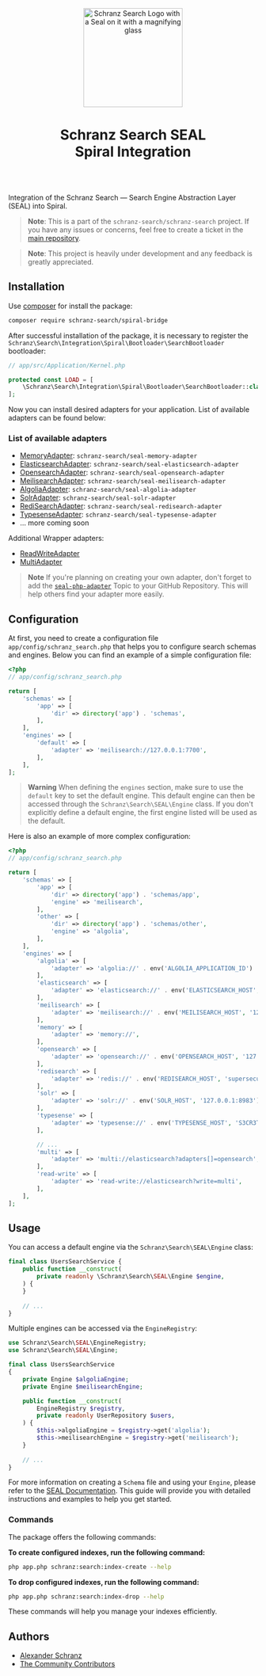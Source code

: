 <div align="center">
    <img alt="Schranz Search Logo with a Seal on it with a magnifying glass" src="https://avatars.githubusercontent.com/u/120221538?s=400&v=5" width="200" height="200">
</div>

<h1 align="center">Schranz Search SEAL <br /> Spiral Integration</h1>

<br />
<br />

Integration of the Schranz Search — Search Engine Abstraction Layer (SEAL) into Spiral.

> **Note**:
> This is a part of the `schranz-search/schranz-search` project. If you have any issues or concerns, feel free to create
> a ticket in the [main repository](https://github.com/schranz-search/schranz-search).

> **Note**:
> This project is heavily under development and any feedback is greatly appreciated.

## Installation

Use [composer](https://getcomposer.org/) for install the package:

```bash
composer require schranz-search/spiral-bridge
```

After successful installation of the package, it is necessary to register
the `Schranz\Search\Integration\Spiral\Bootloader\SearchBootloader` bootloader:

```php
// app/src/Application/Kernel.php

protected const LOAD = [
    \Schranz\Search\Integration\Spiral\Bootloader\SearchBootloader::class,
];
```

Now you can install desired adapters for your application. List of available adapters can be found below:

### List of available adapters

- [MemoryAdapter](../../packages/seal-memory-adapter): `schranz-search/seal-memory-adapter`
- [ElasticsearchAdapter](../../packages/seal-elasticsearch-adapter): `schranz-search/seal-elasticsearch-adapter`
- [OpensearchAdapter](../../packages/seal-opensearch-adapter): `schranz-search/seal-opensearch-adapter`
- [MeilisearchAdapter](../../packages/seal-meilisearch-adapter): `schranz-search/seal-meilisearch-adapter`
- [AlgoliaAdapter](../../packages/seal-algolia-adapter): `schranz-search/seal-algolia-adapter`
- [SolrAdapter](../../packages/seal-solr-adapter): `schranz-search/seal-solr-adapter`
- [RediSearchAdapter](../../packages/seal-redisearch-adapter): `schranz-search/seal-redisearch-adapter`
- [TypesenseAdapter](../../packages/seal-typesense-adapter): `schranz-search/seal-typesense-adapter`
- ... more coming soon

Additional Wrapper adapters:

- [ReadWriteAdapter](../../packages/seal-read-write-adapter)
- [MultiAdapter](../../packages/seal-multi-adapter)

> **Note**
> If you're planning on creating your own adapter, don't forget to add
> the [`seal-php-adapter`](https://github.com/topics/seal-php-adapter) Topic to your GitHub Repository. This will help
> others find your adapter more easily.

## Configuration

At first, you need to create a configuration file `app/config/schranz_search.php` that helps you to configure search
schemas and engines. Below you can find an example of a simple configuration file:

```php
<?php
// app/config/schranz_search.php

return [
    'schemas' => [
        'app' => [
            'dir' => directory('app') . 'schemas',
        ],
    ],
    'engines' => [
        'default' => [
            'adapter' => 'meilisearch://127.0.0.1:7700',
        ],
    ],
];
```

> **Warning**
> When defining the `engines` section, make sure to use the `default` key to set the default engine. This default engine
> can then be accessed through the `Schranz\Search\SEAL\Engine` class. If you don't explicitly define a default engine,
> the first engine listed will be used as the default.

Here is also an example of more complex configuration:

```php
<?php
// app/config/schranz_search.php

return [
    'schemas' => [
        'app' => [
            'dir' => directory('app') . 'schemas/app',
            'engine' => 'meilisearch',
        ],
        'other' => [
            'dir' => directory('app') . 'schemas/other',
            'engine' => 'algolia',
        ],
    ],
    'engines' => [
        'algolia' => [
            'adapter' => 'algolia://' . env('ALGOLIA_APPLICATION_ID') . ':' . env('ALGOLIA_ADMIN_API_KEY'),
        ],
        'elasticsearch' => [
            'adapter' => 'elasticsearch://' . env('ELASTICSEARCH_HOST', '127.0.0.1:9200'),
        ],
        'meilisearch' => [
            'adapter' => 'meilisearch://' . env('MEILISEARCH_HOST', '127.0.0.1:7700'),
        ],
        'memory' => [
            'adapter' => 'memory://',
        ],
        'opensearch' => [
            'adapter' => 'opensearch://' . env('OPENSEARCH_HOST', '127.0.0.1:9200'),
        ],
        'redisearch' => [
            'adapter' => 'redis://' . env('REDISEARCH_HOST', 'supersecure@127.0.0.1:6379'),
        ],
        'solr' => [
            'adapter' => 'solr://' . env('SOLR_HOST', '127.0.0.1:8983'),
        ],
        'typesense' => [
            'adapter' => 'typesense://' . env('TYPESENSE_HOST', 'S3CR3T@127.0.0.1:8108'),
        ],

        // ...
        'multi' => [
            'adapter' => 'multi://elasticsearch?adapters[]=opensearch',
        ],
        'read-write' => [
            'adapter' => 'read-write://elasticsearch?write=multi',
        ],
    ],
];
```

## Usage

You can access a default engine via the `Schranz\Search\SEAL\Engine` class:

```php
final class UsersSearchService {
    public function __construct(
        private readonly \Schranz\Search\SEAL\Engine $engine,
    ) {
    }
    
    // ...
}
```

Multiple engines can be accessed via the `EngineRegistry`:

```php
use Schranz\Search\SEAL\EngineRegistry;
use Schranz\Search\SEAL\Engine;

final class UsersSearchService 
{
    private Engine $algoliaEngine;
    private Engine $meilisearchEngine;

    public function __construct(
        EngineRegistry $registry,
        private readonly UserRepository $users,
    ) {
        $this->algoliaEngine = $registry->get('algolia');
        $this->meilisearchEngine = $registry->get('meilisearch');
    }
    
    // ...
}
```

For more information on creating a `Schema` file and using your `Engine`, please refer to
the [SEAL Documentation](../../README.md#usage). This guide will provide you with detailed instructions and examples to
help you get started.

### Commands

The package offers the following commands:

**To create configured indexes, run the following command:**

```bash
php app.php schranz:search:index-create --help
```

**To drop configured indexes, run the following command:**

```bash
php app.php schranz:search:index-drop --help
```

These commands will help you manage your indexes efficiently.

## Authors

- [Alexander Schranz](https://github.com/alexander-schranz/)
- [The Community Contributors](https://github.com/schranz-search/schranz-search/graphs/contributors)
